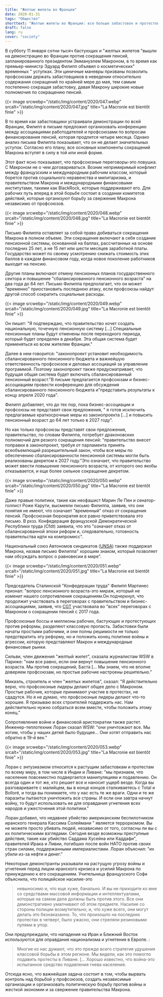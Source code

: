 ```yaml
---
title: "Желтые жилеты во Франции"
date: 2020-01-31
tags: "Общество"
shorttext: "Желтые жилеты во Франции: все больше забастовок и протестов-предложение косметических изменений к пенсионным сокращениям фарс"
draft: false
lang: ru
cover: "society"
---
```


В субботу 11 января сотни тысяч бастующих и "желтых жилетов "вышли на демонстрацию во Франции против сокращения пенсий, запланированного президентом Эммануэлем Макроном, в то время как премьер-министр Эдуард Филипп объявил о косметических" временных " уступках. Эти циничные маневры призваны позволить профсоюзам держать забастовщиков в неведении относительно содержания сокращений по крайней мере до мая, тем самым постепенно сокращая забастовку, давая Макрону широкие новые полномочия по сокращению пенсий.

{{< image srcwebp="/static/img/content/2020/047.webp" srcalt="/static/img/content/2020/047.jpg" title="La Macronie est bientôt finie" >}}

В то время как забастовщики устраивали демонстрации по всей Франции, Филипп в письме предложил организовать конференцию между ассоциациями работодателей и профсоюзами по вопросам финансирования пенсий, которая продлится четыре месяца. Однако анализ письма Филиппа показывает, что он не делает значительных уступок. Согласно его плану, все основные компоненты сокращений Макрона вступят в силу в той или иной форме.

Этот факт ясно показывает, что профсоюзные переговоры-это ловушка. С Макроном не о чем договариваться. Возник непримиримый конфликт между французским и международным рабочим классом, который борется против социального неравенства и милитаризма, и правительством Макрона и международными финансовыми институтами, такими как BlackRock, которые поддерживают его. Для рабочих путь вперед в этой борьбе состоит в создании комитетов действий, которые организуют борьбу за свержение Макрона независимо от профсоюзов.

{{< image srcwebp="/static/img/content/2020/048.webp" srcalt="/static/img/content/2020/048.jpg" title="La Macronie est bientôt finie" >}}

Письмо Филиппа оставляет за собой право добиваться сокращения Макрона в полном объеме. Эти сокращения включают в себя создание пенсионной системы, основанной на баллах, рассчитанных на основе последних 25 лет, а не 15 лет или шести месяцев заработной платы. Государство может по своему усмотрению снижать стоимость этих баллов в каждом финансовом году, когда новое поколение работников выходит на пенсию.

Другие планы включают отмену пенсионных планов государственного сектора и повышение "сбалансированного пенсионного возраста" на два года до 64 лет. Письмо Филиппа предполагает, что он может "временно" приостановить последнюю атаку, если профсоюзы найдут другой способ сократить социальные расходы.

{{< image srcwebp="/static/img/content/2020/049.webp" srcalt="/static/img/content/2020/049.jpg" title="La Macronie est bientôt finie" >}}

Он пишет: "Я подтверждаю, что правительство хочет создать национальную, точечную пенсионную систему [...] Специальные пенсионные планы будут отменены после переходного периода, который будет определен в декабре. Эта общая система будет применяться ко всем жителям Франции."

Далее в нем говорится: "законопроект установит необходимость сбалансированного пенсионного бюджета и важнейшую ответственность профсоюзов и деловых ассоциаций за управление программой. Поэтому законопроект также предусматривает, что будущая общая система будет включать сбалансированный пенсионный возраст."В письме предлагается профсоюзам и бизнес-ассоциациям провести конференцию для обсуждения сбалансированного пенсионного бюджета и"представить результаты к концу апреля 2020 года".

Филипп добавляет, что до тех пор, пока бизнес-ассоциации и профсоюзы не представят свои предложения, " я готов исключить предлагаемые краткосрочные меры из законопроекта [...] и повысить пенсионный возраст до 64 лет только в 2027 году".

Но как только профсоюзы представят свои предложения, правительство, по словам Филиппа, потребует драконовских полномочий для резкого сокращения пенсий: "правительство внесет поправки в законопроект, требуя от парламента принять всеобъемлющий разрешительный закон, чтобы все меры по обеспечению сбалансированности пенсионной системы могли быть реализованы декретом к 2027 году."Это означает, что правительство может ввести повышение пенсионного возраста, от которого оно якобы отказывается, и еще более сильное сокращение декретом.

{{< image srcwebp="/static/img/content/2020/050.webp" srcalt="/static/img/content/2020/050.jpg" title="La Macronie est bientôt finie" >}}

Даже правые политики, такие как неофашист Марин Ле Пен и сенатор-голлист Роже Карути, высмеяли письмо Филиппа, заявив, что они понятия не имеют, что означает "временный" отказ от сокращения пенсий. Профсоюзная бюрократия все равно приветствовала это письмо. В рхзз. Конфедерация французской Демократической Республики труда (Cfdt) заявила, что это "означает отказ от сбалансированной эпохи реформ и, следовательно, готовность правительства идти на компромисс".

Национальный союз Автономов синдикатов ([UNSA](https://www.unsa.org/ "Union nationale des syndicats autonomes")) также поддержал Макрона, назвав письмо Филиппа" хорошим знаком, который позволяет нам обсуждать вопрос о равновесии в мире".

{{< image srcwebp="/static/img/content/2020/051.webp" srcalt="/static/img/content/2020/051.jpg" title="La Macronie est bientôt finie" >}}

Председатель Сталинской "Конфедерации труда" Филипп Мартинес признал: "вопрос пенсионного возраста-это мираж, который не изменит нашего сопротивления сокращениям.Он подчеркнул, что продолжит участвовать в переговорах с правительством и бизнес-ассоциациями, заявив, что [CGT](https://www.cgt.fr/ "Confédération générale du travail") участвовала во "всех" переговорах с Макроном о сокращении пенсий с 2017 года.

Профсоюзные боссы и миллионы рабочих, бастующих и протестующих против реформы, разделяют классовую пропасть. Забастовки были начаты простыми рабочими, и они полны решимости не только предотвратить эту реформу, но и положить конец политике войны и агрессии, которую представляют Макрон и международные финансовые рынки.

Сильви, член движения "желтый жилет", сказала журналистам WSW в Париже: "нам все равно, если они вернут повышение пенсионного возраста. Мы против сокращений, Баста [... Мы знаем, что не вполне доверяем профсоюзам, но простые рабочие настроены решительно."

Микаэль, строитель и член "желтых жилетов", сказал: "Я действительно верю, что профсоюзные лидеры делают общее дело с Макроном. Простые рабочие, которые принимают участие в протестах, не сдадутся. Но я не думаю, что профсоюзные лидеры делают что-то хорошее. Я призываю всех строителей поддержать нас. Нам действительно нужно собраться всем вместе, чтобы положить этому конец."

Сопротивление войне и финансовой аристократии также растет. Инженер-теплотехник Лоран сказал WSW: "они уничтожают все. Мы хотим, чтобы у наших детей было будущее... Они хотят отправить нас обратно в 19-й век."

{{< image srcwebp="/static/img/content/2020/053.webp" srcalt="/static/img/content/2020/053.jpg" title="La Macronie est bientôt finie" >}}

Лоран с энтузиазмом относится к растущим забастовкам и протестам по всему миру, в том числе в Индии и Ливане: "мы признаем, что население повсеместно подвергается манипуляциям и подавлению. Он всегда один и тот же, кто решает все и наносит ущерб везде. Когда вы разговариваете с малийцем, вы в конце концов сталкиваетесь с Total и Bolloré, и тогда вы понимаете, что у нас есть те же враги. Одни и те же паразиты пытаются уничтожить все страны. И если они завтра начнут войну, то будут использовать ее для оправдания угнетения всех народов и ужесточения этой политики."

Лоран добавил, что недавнее убийство американским беспилотником иранского генерала Кассима Солеймани " является терроризмом. Вы не можете просто убивать людей, независимо от того, согласны ли вы с их политическими взглядами. Сегодня везде возможны преступные действия, такие как убийство Саддама Хусейна или Каддафи", правителей Ирака и Ливии, погибших после войн НАТО против своих стран силами, поддержанными империалистами. Лоран объяснил: "их убили из-за нефти и денег."

Некоторые демонстранты указывали на растущую угрозу войны и угнетения перед лицом иранского кризиса и усилий Макрона по принуждению к его сокращениям. Учительница французского Софи объяснила, что полицейское насилие-это

> невыносимо и, что еще хуже, банально. И вы не приходите ко мне со средствами массовой информации и интеллектуалами, которые на самом деле должны быть против этого. Все они демонстративно умалчивают об этом предмете. Насилие со стороны полиции возмутительно, и, что хуже всего, они могут делать это безнаказанно. То, что произошло на последних протестах в четверг, было ужасно, они стреляли резиновыми пулями в упор.

Они предупреждали, что нападения на Иран и Ближний Восток используются для оправдания национализма и угнетения в Европе. :

> Многие из нас думают, что это прежде всего стратегия удушения классовой борьбы в этом регионе. Мы видели, как это помогло подавить протесты в Ливане. [... Хорошо известно, что война-это испытанное средство подавления гнева населения.

Отсюда ясно, что важнейшая задача состоит в том, чтобы вырвать контроль над борьбой у профсоюзов, создать независимые организации и организовать политическую борьбу против войны и жесткой экономии и за свержение правительства Макрона.
